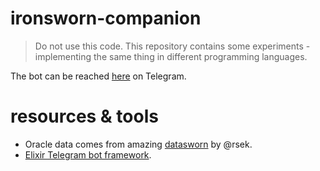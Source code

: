 # ironsworn-companion

> Do not use this code. This repository contains some experiments - implementing the same thing in different programming languages.

The bot can be reached [here](https://t.me/IronswornCompanionBot) on Telegram.

# resources & tools

- Oracle data comes from amazing [datasworn](https://github.com/rsek/datasworn) by @rsek.
- [Elixir Telegram bot framework](https://github.com/telegex/telegex).
